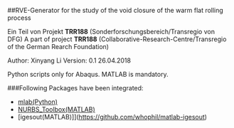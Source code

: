 ##RVE-Generator for the study of the void closure of the warm flat rolling process

Ein Teil von Projekt **TRR188** (Sonderforschungsbereich/Transregio von DFG)
A part of project **TRR188** (Collaborative-Research-Centre/Transregio of the German Rearch Foundation)

Author: Xinyang Li
Version: 0.1
26.04.2018

Python scripts only for Abaqus.
MATLAB is mandatory.

###Following Packages have been integrated:
* [mlab(Python)](https://github.com/ewiger/mlab)
* [NURBS_Toolbox(MATLAB)](https://www.mathworks.com/matlabcentral/fileexchange/26390-nurbs-toolbox-by-d-m-spink)
* [igesout(MATLAB)]](https://github.com/whophil/matlab-igesout)
